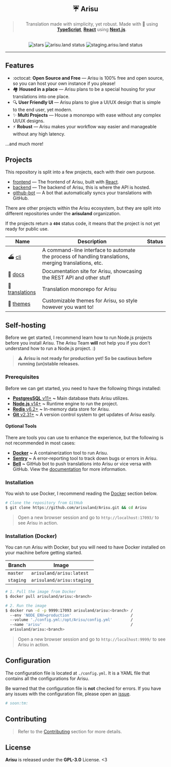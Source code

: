 <div align='center'>
  <h2>☔ Arisu</h2>
  <blockquote>Translation made with simplicity, yet robust. Made with 💖 using <a href='https://typescriptlang.org'><strong>TypeScript</strong></a>, <a href='https://reactjs.org'><strong>React</strong></a> using <a href='https://nextjs.org'><strong>Next.js</strong></a>.</blockquote>
</div>

<br />

<div align='center'>
  <img src='https://img.shields.io/github/stars/arisuland/Arisu?style=flat-square' alt='stars' />
  <img src='https://img.shields.io/github/workflow/status/arisuland/Arisu/ESLint/master?style=flat-square' alt='arisu.land status' />
  <img src='https://img.shields.io/github/workflow/status/arisuland/Arisu/ESLint/staging?style=flat-square' alt='staging.arisu.land status' />
</div>

<hr />

## Features
- :octocat: **Open Source and Free** — Arisu is 100% free and open source, so you can host your own instance if you please!
- 🏘️ **Housed in a place** — Arisu plans to be a special housing for your translations into one place.
- 🔍 **User Friendly UI** — Arisu plans to give a UI/UX design that is simple to the end user, yet modern.
- ✨ **Multi Projects** — House a monorepo with ease without any complex UI/UX designs.
- ⚡ **Robust** — Arisu makes your workflow way easier and manageable without any high latency.

...and much more!

## Projects
This repository is split into a few projects, each with their own purpose.

- [frontend](./frontend/README.md) — The frontend of Arisu, built with [React](https://reactjs.org/).
- [backend](./backend/README.md) — The backend of Arisu, this is where the API is hosted.
- [github-bot](./github-bot/README.md) — A bot that automatically syncs your translations with GitHub.

There are other projects within the Arisu ecosystem, but they are split into different repositories under the **arisuland** organization.

If the projects return a **`404`** status code, it means that the project is not yet ready for public use.

|Name|Description|Status|
|----|-----------|------|
|⛴ [cli](https://github.com/arisuland/cli)|A command-line interface to automate the process of handling translations, merging translations, etc.|
|🐳 [docs](https://github.com/arisuland/docs)|Documentation site for Arisu, showcasing the REST API and other stuff|
|📃 [translations](https://github.com/arisuland/translations)|Translation monorepo for Arisu|
|📜 [themes](https://github.com/arisuland/themes)|Customizable themes for Arisu, so style however you want to!|

## Self-hosting
Before we get started, I recommend learn how to run Node.js projects before you install Arisu. The Arisu Team **will** not help you if you don't understand how to run a Node.js project. :)

> :warning: **Arisu is not ready for production yet! So be cautious before running (un)stable releases.**

### Prerequisites
Before we can get started, you need to have the following things installed:

- [**PostgresSQL** v11+](https://postgresql.org) **~** Main database thats Arisu utilizes.
- [**Node.js** v14+](https://nodejs.org/en/) **~** Runtime engine to run the project.
- [**Redis** v6.2+](https://redis.io) **~** In-memory data store for Arisu.
- [**Git** v2.31+](https://git-scm.com) **~** A version control system to get updates of Arisu easily.

#### Optional Tools
There are tools you can use to enhance the experience, but the following is not recommended in most cases:

- [**Docker**](https://docker.com) **~** A containerization tool to run Arisu.
- [**Sentry**](https://sentry.io) **~** A error-reporting tool to track down bugs or errors in Arisu.
- [**Bell**](https://github.com/arisuland/Bell) **~** GitHub bot to push translations into Arisu or vice versa with GitHub. View the [documentation](https://github.com/arisuland/bell) for more information.

### Installation
You wish to use Docker, I recommend reading the [Docker](#installation-docker) section below.

```sh
# Clone the repository from GitHub
$ git clone https://github.com/arisuland/Arisu.git && cd Arisu
```

> Open a new browser session and go to `http://localhost:17093/` to see Arisu in action.

### Installation (Docker)
You can run Arisu with Docker, but you will need to have Docker installed on your machine before getting started.

|Branch|Image|
|------|------|
|`master`|`arisuland/arisu:latest`|
|`staging`|`arisuland/arisu:staging`|

```sh
# 1. Pull the image from Docker
$ docker pull arisuland/arisu:<branch>

# 2. Run the image
$ docker run -d -p 9999:17093 arisuland/arisu:<branch> /
  --env 'NODE_ENV=production'                          /
  --volume './config.yml:/opt/Arisu/config.yml'        /
  --name 'arisu'                                       /
  arisuland/arisu:<branch>
```

> Open a new browser session and go to `http://localhost:9999/` to see Arisu in action.

## Configuration
The configuration file is located at `./config.yml`. It is a YAML file that contains all the configurations for Arisu.

Be warned that the configuration file is **not** checked for errors. If you have any issues with the configuration file, please open an [issue](https://github.com/arisuland/Arisu/issues).

```yml
# soon:tm:
```

## Contributing
> Refer to the [Contributing](.github/CONTRIBUTING.md) section for more details.

## License
**Arisu** is released under the **GPL-3.0** License. <3
